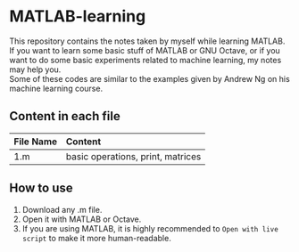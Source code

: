 # MATLAB-learning
This repository contains the notes taken by myself while learning MATLAB.  
If you want to learn some basic stuff of MATLAB or GNU Octave, or if you want to do some basic experiments related to machine learning, my notes may help you.  
Some of these codes are similar to the examples given by Andrew Ng on his machine learning course.  

## Content in each file
| File Name | Content |
| :-------- |:---------|
| 1.m    | basic operations, print, matrices |

## How to use
1. Download any .m file.
2. Open it with MATLAB or Octave.
3. If you are using MATLAB, it is highly recommended to `Open with live script` to make it more human-readable.